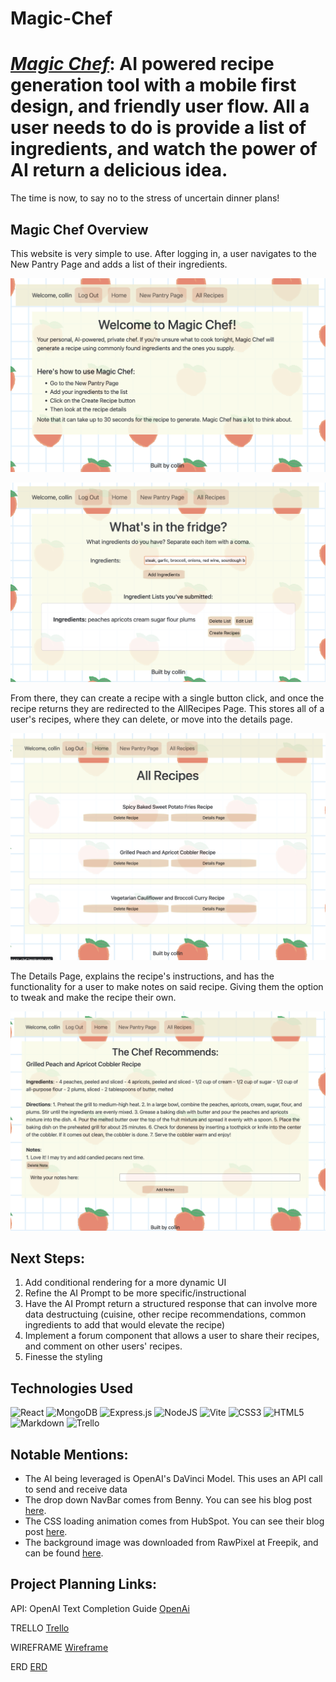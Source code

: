 # Magic-Chef

# <strong><em>[Magic Chef](https://magic-chef.herokuapp.com/)</em></strong>: AI powered recipe generation tool with a mobile first design, and friendly user flow. All a user needs to do is provide a list of ingredients, and watch the power of AI return a delicious idea. 

The time is now, to say no to the stress of uncertain dinner plans!

## Magic Chef Overview

This website is very simple to use. After logging in, a user navigates to the New Pantry Page and adds a list of their ingredients. 
  
![HomePage](public/screenshots/HomePage.png)
  
![NewPantry Page](public/screenshots/NewPantryPage.png)
  
From there, they can create a recipe with a single button click, and once the recipe returns they are redirected to the AllRecipes Page. This stores all of a user's recipes, where they can delete, or move into the details page. 
  
![AllRecipesPage](public/screenshots/AllRecipesPage.png)  
  
The Details Page, explains the recipe's instructions, and has the functionality for a user to make notes on said recipe. Giving them the option to tweak and make the recipe their own. 
  
![RecipeDetailsPage](public/screenshots/RecipeDetailsPage.png)
  
 ## Next Steps:

1. Add conditional rendering for a more dynamic UI
2. Refine the AI Prompt to be more specific/instructional
3. Have the AI Prompt return a structured response that can involve more data destructuing (cuisine, other recipe recommendations, common ingredients to add that would elevate the recipe)
4. Implement a forum component that allows a user to share their recipes, and comment on other users' recipes. 
5. Finesse the styling
  
 ## Technologies Used

![React](https://img.shields.io/badge/react-%2320232a.svg?style=for-the-badge&logo=react&logoColor=%2361DAFB)
![MongoDB](https://img.shields.io/badge/MongoDB-%234ea94b.svg?style=for-the-badge&logo=mongodb&logoColor=white)
![Express.js](https://img.shields.io/badge/express.js-%23404d59.svg?style=for-the-badge&logo=express&logoColor=%2361DAFB)
![NodeJS](https://img.shields.io/badge/node.js-6DA55F?style=for-the-badge&logo=node.js&logoColor=white)
![Vite](https://img.shields.io/badge/vite-%23646CFF.svg?style=for-the-badge&logo=vite&logoColor=white)
![CSS3](https://img.shields.io/badge/css3-%231572B6.svg?style=for-the-badge&logo=css3&logoColor=white)
![HTML5](https://img.shields.io/badge/html5-%23E34F26.svg?style=for-the-badge&logo=html5&logoColor=white)
![Markdown](https://img.shields.io/badge/markdown-%23000000.svg?style=for-the-badge&logo=markdown&logoColor=white)
![Trello](https://img.shields.io/badge/Trello-%23026AA7.svg?style=for-the-badge&logo=Trello&logoColor=white)

## Notable Mentions:
  
  * The AI being leveraged is OpenAI's DaVinci Model. This uses an API call to send and receive data
  * The drop down NavBar comes from Benny. You can see his blog post [here](https://dev.to/thejourneyville/bootstrap-51-navbar-and-hamburger-toggler-4m9h).
  * The CSS loading animation comes from HubSpot. You can see their blog post [here](https://blog.hubspot.com/website/css-loading-animation).
  * The background image was downloaded from RawPixel at Freepik, and can be found [here](https://www.freepik.com/free-vector/hand-drawn-peach-seamless-pattern-white-grid_16398497.htm#query=strawberry%20graphic&position=39&from_view=keyword&track=ais).
 
  
## Project Planning Links:

API: OpenAI Text Completion Guide [OpenAi](https://platform.openai.com/docs/guides/completion/introduction)

TRELLO [Trello](https://trello.com/invite/b/tBpX9Gzk/ATTI59503739140a04329c7d6576fae8fffb619A3BEF/project-4)

WIREFRAME [Wireframe](https://whimsical.com/magic-chef-wireframe-B48yXvFYpwDH9TVwXqfeeX)

ERD [ERD](https://lucid.app/lucidchart/609dcab5-73b2-47c5-8ae7-0c050f1fa3d6/edit?viewport_loc=-4%2C-110%2C2282%2C1324%2C0_0&invitationId=inv_f393d7ef-0707-4152-9882-3d15efa74679)
